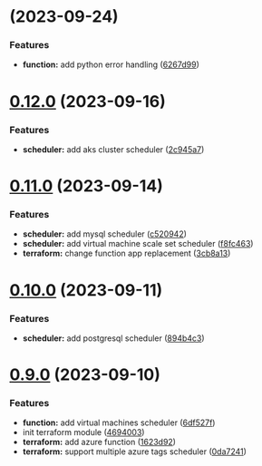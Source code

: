 # [](https://github.com/diodonfrost/terraform-azure-function-app-scheduler-stop-start/compare/v0.12.0...v) (2023-09-24)


### Features

* **function:** add python error handling ([6267d99](https://github.com/diodonfrost/terraform-azure-function-app-scheduler-stop-start/commit/6267d993a71bd64c873665bb0fc3d8ac999b0e0f))



# [0.12.0](https://github.com/diodonfrost/terraform-azure-function-app-scheduler-stop-start/compare/v0.11.0...v0.12.0) (2023-09-16)


### Features

* **scheduler:** add aks cluster scheduler ([2c945a7](https://github.com/diodonfrost/terraform-azure-function-app-scheduler-stop-start/commit/2c945a7e386d05f1617086c3329dd3bc4f249a89))



# [0.11.0](https://github.com/diodonfrost/terraform-azure-function-app-scheduler-stop-start/compare/v0.10.0...v0.11.0) (2023-09-14)


### Features

* **scheduler:** add mysql scheduler ([c520942](https://github.com/diodonfrost/terraform-azure-function-app-scheduler-stop-start/commit/c5209425606765223d41bd9a25a45af030c684b9))
* **scheduler:** add virtual machine scale set scheduler ([f8fc463](https://github.com/diodonfrost/terraform-azure-function-app-scheduler-stop-start/commit/f8fc463532076956e0a58416c587c7ecfa6dffcf))
* **terraform:** change function app replacement ([3cb8a13](https://github.com/diodonfrost/terraform-azure-function-app-scheduler-stop-start/commit/3cb8a13876dd1320c881c88b07913a506544d2d4))



# [0.10.0](https://github.com/diodonfrost/terraform-azure-function-app-scheduler-stop-start/compare/v0.9.0...v0.10.0) (2023-09-11)


### Features

* **scheduler:** add postgresql scheduler ([894b4c3](https://github.com/diodonfrost/terraform-azure-function-app-scheduler-stop-start/commit/894b4c358eef2c8c6d756f4d99f1e243fab650b6))



# [0.9.0](https://github.com/diodonfrost/terraform-azure-function-app-scheduler-stop-start/compare/4694003b0cd094d731dafa7f50cf2ff10a9e1e4b...v0.9.0) (2023-09-10)


### Features

* **function:** add virtual machines scheduler ([6df527f](https://github.com/diodonfrost/terraform-azure-function-app-scheduler-stop-start/commit/6df527f3ef2c27264fb388d4207d4379c342d468))
* init terraform module ([4694003](https://github.com/diodonfrost/terraform-azure-function-app-scheduler-stop-start/commit/4694003b0cd094d731dafa7f50cf2ff10a9e1e4b))
* **terraform:** add azure function ([1623d92](https://github.com/diodonfrost/terraform-azure-function-app-scheduler-stop-start/commit/1623d92abb8a4a943d1c9b814d08bb3e664eb5dd))
* **terraform:** support multiple azure tags scheduler ([0da7241](https://github.com/diodonfrost/terraform-azure-function-app-scheduler-stop-start/commit/0da7241aa8702a6dd541356269ed1cf45a4d942d))



